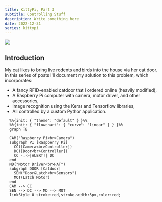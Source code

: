 ```yaml
---
title: KittyPi, Part 3
subtitle: Controlling Stuff
description: Write something here
date: 2022-12-31
series: kittypi
---
```


![](/static/img/isa_hide1.jpg)

## Introduction

My cat likes to bring live rodents and birds into the house via her cat door.  In this series of posts I'll document my solution to this problem, which incorporates:

  - A fancy RFID-enabled catdoor that I ordered online (heavily modified),
  - A Raspberry Pi computer with camera, motor driver, and other accessories,
  - Image recognition using the Keras and Tensorflow libraries,
  - All controlled by a custom Python application.

```mermaid
  %%{init: { "theme": "default" } }%%
  %%{init: { "flowchart": { "curve": "linear" } } }%%
  graph TB

  CAM("Raspberry Pi<br>Camera")
  subgraph PI [Raspberry Pi]
    CC([Camera<br>Controller])
    DC([Door<br>Controller])
    CC -.->|ALERT!| DC
  end
  MD("Motor Driver<br>HAT")
  subgraph DOOR [Catdoor]
    SEN("Door&Latch<br>Sensors")
    MOT(Latch Motor)
  end
  CAM --> CC
  SEN --> DC --> MD --> MOT
  linkStyle 0 stroke:red,stroke-width:3px,color:red;
```
<object data="/static/img/diagram-full.svg" width="100%" alt="Diagram" style="pointer-events: none;"></object>
